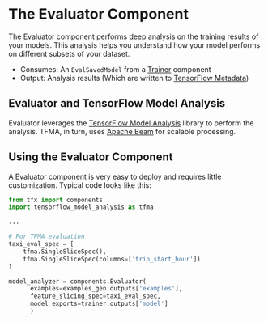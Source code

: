 # The Evaluator Component

The Evaluator component performs deep analysis on the training
results of your models. This analysis helps you understand how your model performs on
different subsets of your dataset.

*   Consumes: An `EvalSavedModel` from a [Trainer](trainer.md) component
*   Output: Analysis results (Which are written to [TensorFlow Metadata](mlmd.md))

## Evaluator and TensorFlow Model Analysis

Evaluator leverages the [TensorFlow Model Analysis](tfma.md) library to perform
the analysis. TFMA, in turn, uses [Apache Beam](beam.md) for scalable processing.

## Using the Evaluator Component

A Evaluator component is very easy to deploy and requires little
customization.
Typical code looks like this:

```python
from tfx import components
import tensorflow_model_analysis as tfma

...

# For TFMA evaluation
taxi_eval_spec = [
    tfma.SingleSliceSpec(),
    tfma.SingleSliceSpec(columns=['trip_start_hour'])
]

model_analyzer = components.Evaluator(
      examples=examples_gen.outputs['examples'],
      feature_slicing_spec=taxi_eval_spec,
      model_exports=trainer.outputs['model']
      )
```
